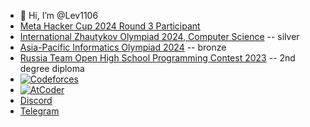 - 👋 Hi, I’m @Lev1106
- [Meta Hacker Cup 2024 Round 3 Participant](https://www.facebook.com/codingcompetitions/hacker-cup/2024/certificate/1654698715095731)
- [International Zhautykov Olympiad 2024, Computer Science](https://izho.kz/contest/results-izho-2024/) -- silver
- [Asia-Pacific Informatics Olympiad 2024](https://apio2024.org/ranking) -- bronze
- [Russia Team Open High School Programming Contest 2023](https://neerc.ifmo.ru/school/archive/2023-2024/ru-olymp-team-russia-2023-standings.html) -- 2nd degree diploma
- [![Codeforces](https://badges.joonhyung.xyz/codeforces/lev1106.svg?left_color=lightgray)](https://codeforces.com/profile/lev1106)
- [![AtCoder](https://badges.joonhyung.xyz/atcoder/lev1106.svg?left_color=lightgray)](https://atcoder.jp/users/lev1106)
- [Discord](https://discord.com/users/69335043228160768)
- [Telegram](https://Lev_1106.t.me)

<!---
Lev-2006/Lev-2006 is a ✨ special ✨ repository because its `README.md` (this file) appears on your GitHub profile.
You can click the Preview link to take a look at your changes.
--->
